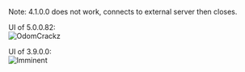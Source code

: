 Note: 4.1.0.0 does not work, connects to external server then closes.  

UI of 5.0.0.82:  
![OdomCrackz](https://github.com/yuankong666/Ultimate-RAT-Collection/assets/128066597/847ee1ec-84aa-4381-8c7b-f6de275950e1)

UI of 3.9.0.0:  
![Imminent](https://github.com/yuankong666/Ultimate-RAT-Collection/assets/128066597/bde22733-61a2-45ed-a667-3960039e6c8c)
